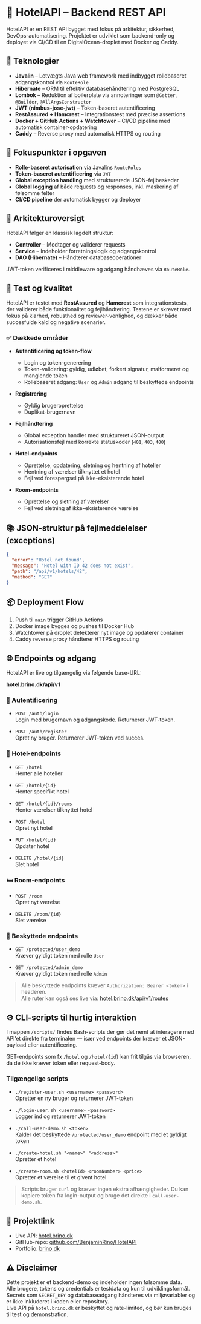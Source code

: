 # 🏨 HotelAPI – Backend REST API

HotelAPI er en REST API bygget med fokus på arkitektur, sikkerhed, DevOps-automatisering. Projektet er udviklet som backend-only og deployet via CI/CD til en DigitalOcean-droplet med Docker og Caddy.

## 🚀 Teknologier

- **Javalin** – Letvægts Java web framework med indbygget rollebaseret adgangskontrol via `RouteRole`
- **Hibernate** – ORM til effektiv databasehåndtering med PostgreSQL
- **Lombok** – Reduktion af boilerplate via annoteringer som `@Getter`, `@Builder`, `@AllArgsConstructor`
- **JWT (nimbus-jose-jwt)** – Token-baseret autentificering
- **RestAssured + Hamcrest** – Integrationstest med præcise assertions
- **Docker + GitHub Actions + Watchtower** – CI/CD pipeline med automatisk container-opdatering
- **Caddy** – Reverse proxy med automatisk HTTPS og routing


## 🔐 Fokuspunkter i opgaven

- **Rolle-baseret autorisation** via Javalins `RouteRoles`
- **Token-baseret autentificering** via `JWT`
- **Global exception handling** med strukturerede JSON-fejlbeskeder
- **Global logging** af både requests og responses, inkl. maskering af følsomme felter
- **CI/CD pipeline** der automatisk bygger og deployer

## 🧭 Arkitekturoversigt

HotelAPI følger en klassisk lagdelt struktur:

- **Controller** – Modtager og validerer requests
- **Service** – Indeholder forretningslogik og adgangskontrol
- **DAO (Hibernate)** – Håndterer databaseoperationer

JWT-token verificeres i middleware og adgang håndhæves via `RouteRole`.


## 🧪 Test og kvalitet

HotelAPI er testet med **RestAssured** og **Hamcrest** som integrationstests, der validerer både funktionalitet og fejlhåndtering. Testene er skrevet med fokus på klarhed, robusthed og reviewer-venlighed, og dækker både succesfulde kald og negative scenarier.

### ✅ Dækkede områder

- **Autentificering og token-flow**
    - Login og token-generering
    - Token-validering: gyldig, udløbet, forkert signatur, malformeret og manglende token
    - Rollebaseret adgang: `User` og `Admin` adgang til beskyttede endpoints

- **Registrering**
    - Gyldig brugeroprettelse
    - Duplikat-brugernavn

- **Fejlhåndtering**
    - Global exception handler med struktureret JSON-output
    - Autorisationsfejl med korrekte statuskoder (`401`, `403`, `400`)

- **Hotel-endpoints**
    - Oprettelse, opdatering, sletning og hentning af hoteller
    - Hentning af værelser tilknyttet et hotel
    - Fejl ved forespørgsel på ikke-eksisterende hotel

- **Room-endpoints**
    - Oprettelse og sletning af værelser
    - Fejl ved sletning af ikke-eksisterende værelse

## 📚 JSON-struktur på fejlmeddelelser (exceptions)

```json
{
  "error": "Hotel not found",
  "message": "Hotel with ID 42 does not exist",
  "path": "/api/v1/hotels/42",
  "method": "GET"
}
````


## 📦 Deployment Flow

1. Push til `main` trigger GitHub Actions
2. Docker image bygges og pushes til Docker Hub
3. Watchtower på droplet detekterer nyt image og opdaterer container
4. Caddy reverse proxy håndterer HTTPS og routing


## 🌐 Endpoints og adgang

HotelAPI er live og tilgængelig via følgende base-URL:

**hotel.brino.dk/api/v1**

### 🔑 Autentificering

- `POST /auth/login`  
  Login med brugernavn og adgangskode. Returnerer JWT-token.

- `POST /auth/register`  
  Opret ny bruger. Returnerer JWT-token ved succes.

### 🏨 Hotel-endpoints

- `GET /hotel`  
  Henter alle hoteller

- `GET /hotel/{id}`  
  Henter specifikt hotel

- `GET /hotel/{id}/rooms`  
  Henter værelser tilknyttet hotel

- `POST /hotel`  
  Opret nyt hotel

- `PUT /hotel/{id}`  
  Opdater hotel

- `DELETE /hotel/{id}`  
  Slet hotel

### 🛏️ Room-endpoints

- `POST /room`  
  Opret nyt værelse

- `DELETE /room/{id}`  
  Slet værelse

### 🔐 Beskyttede endpoints

- `GET /protected/user_demo`  
  Kræver gyldigt token med rolle `User`

- `GET /protected/admin_demo`  
  Kræver gyldigt token med rolle `Admin`

> Alle beskyttede endpoints kræver `Authorization: Bearer <token>` i headeren. <br>
> Alle ruter kan også ses live via: [hotel.brino.dk/api/v1/routes](https://hotel.brino.dk/api/v1/routes)

## ⚙️ CLI-scripts til hurtig interaktion

I mappen `/scripts/` findes Bash-scripts der gør det nemt at interagere med API’et direkte fra terminalen — især ved endpoints der kræver et JSON-payload eller autentificering.

GET-endpoints som fx `/hotel` og `/hotel/{id}` kan frit tilgås via browseren, da de ikke kræver token eller request-body.

### Tilgængelige scripts

- `./register-user.sh <username> <password>`  
  Opretter en ny bruger og returnerer JWT-token

- `./login-user.sh <username> <password>`  
  Logger ind og returnerer JWT-token

- `./call-user-demo.sh <token>`  
  Kalder det beskyttede `/protected/user_demo` endpoint med et gyldigt token

- `./create-hotel.sh "<name>" "<address>"`  
  Opretter et hotel

- `./create-room.sh <hotelId> <roomNumber> <price>`  
  Opretter et værelse til et givent hotel

> Scripts bruger `curl` og kræver ingen ekstra afhængigheder. Du kan kopiere token fra login-output og bruge det direkte i `call-user-demo.sh`.


## 🔗 Projektlink

- Live API: [hotel.brino.dk](https://hotel.brino.dk/api/v1/routes)
- GitHub-repo: [github.com/BenjaminRino/HotelAPI](https://github.com/BenjaminRino/HotelAPI)
- Portfolio: [brino.dk](https://brino.dk)


## ⚠️ Disclaimer

Dette projekt er et backend-demo og indeholder ingen følsomme data.  
Alle brugere, tokens og credentials er testdata og kun til udviklingsformål.  
Secrets som `SECRET_KEY` og databaseadgang håndteres via miljøvariabler og er ikke inkluderet i koden eller repository.  
Live API på `hotel.brino.dk` er beskyttet og rate-limited, og bør kun bruges til test og demonstration.





